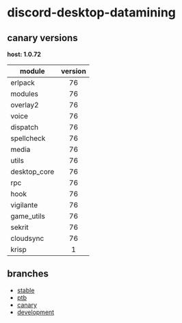 # discord-desktop-datamining

## canary versions

**host: 1.0.72**

| module | version |
| ------ | :-----: |
| erlpack | 76 |
| modules | 76 |
| overlay2 | 76 |
| voice | 76 |
| dispatch | 76 |
| spellcheck | 76 |
| media | 76 |
| utils | 76 |
| desktop_core | 76 |
| rpc | 76 |
| hook | 76 |
| vigilante | 76 |
| game_utils | 76 |
| sekrit | 76 |
| cloudsync | 76 |
| krisp | 1 |

## branches

- [stable](https://github.com/OpenAsar/discord-desktop-datamining/tree/stable)
- [ptb](https://github.com/OpenAsar/discord-desktop-datamining/tree/ptb)
- [canary](https://github.com/OpenAsar/discord-desktop-datamining/tree/canary)
- [development](https://github.com/OpenAsar/discord-desktop-datamining/tree/development)